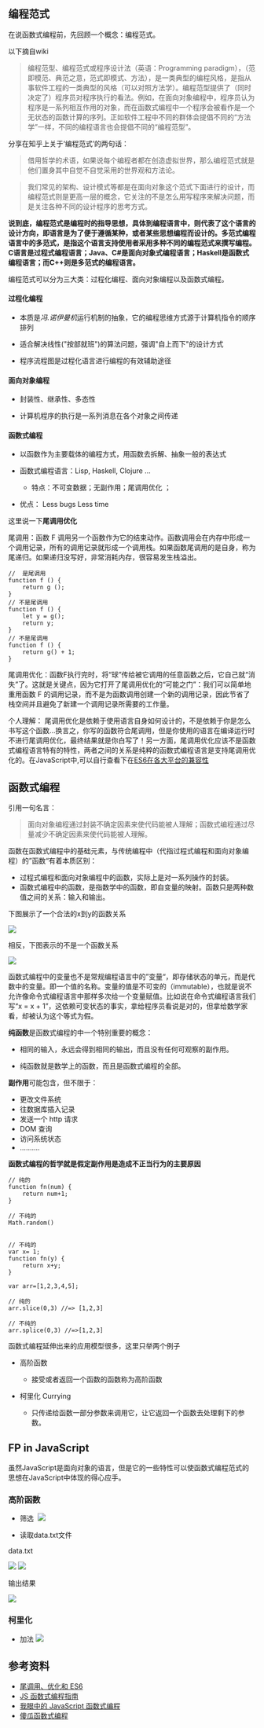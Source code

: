 ## 编程范式
在说函数式编程前，先回顾一个概念：编程范式。

以下摘自wiki

> 编程范型、编程范式或程序设计法（英语：Programming paradigm），（范即模范、典范之意，范式即模式、方法），是一类典型的编程风格，是指从事软件工程的一类典型的风格（可以对照方法学）。编程范型提供了（同时决定了）程序员对程序执行的看法。例如，在面向对象编程中，程序员认为程序是一系列相互作用的对象，而在函数式编程中一个程序会被看作是一个无状态的函数计算的序列。正如软件工程中不同的群体会提倡不同的“方法学”一样，不同的编程语言也会提倡不同的“编程范型”。

分享在知乎上关于‘编程范式’的两句话：


> 借用哲学的术语，如果说每个编程者都在创造虚拟世界，那么编程范式就是他们置身其中自觉不自觉采用的世界观和方法论。

> 我们常见的架构、设计模式等都是在面向对象这个范式下面进行的设计，而编程范式则是更高一层的概念，它关注的不是怎么用写程序来解决问题，而是关注各种不同的设计程序的思考方式。




**说到底，编程范式是编程时的指导思想，具体到编程语言中，则代表了这个语言的设计方向，即语言是为了便于遵循某种，或者某些思想编程而设计的。多范式编程语言中的多范式，是指这个语言支持使用者采用多种不同的编程范式来撰写编程。C语言是过程式编程语言；Java、C#是面向对象式编程语言；Haskell是函数式编程语言；而C++则是多范式的编程语言。**



编程范式可以分为三大类：过程化编程、面向对象编程以及函数式编程。

#### 过程化编程

* 本质是*冯.诺伊曼机*运行机制的抽象，它的编程思维方式源于计算机指令的顺序排列

* 适合解决线性("按部就班")的算法问题，强调"自上而下"的设计方式


* 程序流程图是过程化语言进行编程的有效辅助途径

	


#### 面向对象编程

* 封装性、继承性、多态性


* 计算机程序的执行是一系列消息在各个对象之间传递


#### 函数式编程


* 以函数作为主要载体的编程方式，用函数去拆解、抽象一般的表达式

* 函数式编程语言：Lisp, Haskell, Clojure ...
	* 特点：不可变数据；无副作用；尾调用优化 ；
* 优点： Less bugs Less time	 	 


这里说一下**尾调用优化**

尾调用：函数 F 调用另一个函数作为它的结束动作。函数调用会在内存中形成一个调用记录，所有的调用记录就形成一个调用栈。如果函数尾调用的是自身，称为尾递归。如果递归没写好，非常消耗内存，很容易发生栈溢出。

```
// 	是尾调用
function f () {
	return g ();
}
// 不是尾调用
function f () {
	let y = g();
	return y;
}
// 不是尾调用
function f () {
	return g() + 1;
}
```


尾调用优化：函数F执行完时，将“球”传给被它调用的任意函数之后，它自己就“消失”了。这就是关键点，因为它打开了尾调用优化的“可能之门”：我们可以简单地重用函数 F 的调用记录，而不是为函数调用创建一个新的调用记录，因此节省了栈空间并且避免了新建一个调用记录所需要的工作量。

个人理解： 尾调用优化是依赖于使用语言自身如何设计的，不是依赖于你是怎么书写这个函数...换言之，你写的函数符合尾调用，但是你使用的语言在编译运行时不进行尾调用优化，最终结果就是你白写了！另一方面，尾调用优化应该不是函数式编程语言特有的特性，两者之间的关系是纯粹的函数式编程语言是支持尾调用优化的。在JavaScript中,可以自行查看下在[ES6在各大平台的兼容性](http://kangax.github.io/compat-table/es6/)


## 函数式编程

引用一句名言：

> 面向对象编程通过封装不确定因素来使代码能被人理解；函数式编程通过尽量减少不确定因素来使代码能被人理解。

函数在函数式编程中的基础元素，与传统编程中（代指过程式编程和面向对象编程）的”函数“有着本质区别：

* 过程式编程和面向对象编程中的函数，实际上是对一系列操作的封装。
* 函数式编程中的函数，是指数学中的函数，即自变量的映射。函数只是两种数值之间的关系：输入和输出。 
	
下图展示了一个合法的x到y的函数关系

![](../img/fp1.gif)

相反，下图表示的不是一个函数关系

![](../img/fp2.gif)


函数式编程中的变量也不是常规编程语言中的”变量“，即存储状态的单元，而是代数中的变量。即一个值的名称。变量的值是不可变的（immutable），也就是说不允许像命令式编程语言中那样多次给一个变量赋值。比如说在命令式编程语言我们写“x = x + 1”，这依赖可变状态的事实，拿给程序员看说是对的，但拿给数学家看，却被认为这个等式为假。

**纯函数**是函数式编程的中一个特别重要的概念：

* 相同的输入，永远会得到相同的输出，而且没有任何可观察的副作用。

* 纯函数就是数学上的函数，而且是函数式编程的全部。


**副作用**可能包含，但不限于：



* 更改文件系统
* 往数据库插入记录
* 发送一个 http 请求
* DOM 查询
* 访问系统状态
* ..........



**函数式编程的哲学就是假定副作用是造成不正当行为的主要原因**



```
// 纯的
function fn(num) {
	return num+1;
}

// 不纯的
Math.random()


// 不纯的
var x= 1;
function fn(y) {
	return x+y;
}

var arr=[1,2,3,4,5];

// 纯的
arr.slice(0,3) //=> [1,2,3]

// 不纯的
arr.splice(0,3) //=>[1,2,3]
```

函数式编程延伸出来的应用模型很多，这里只举两个例子

* 高阶函数
	* 接受或者返回一个函数的函数称为高阶函数


* 柯里化 Currying
	* 只传递给函数一部分参数来调用它，让它返回一个函数去处理剩下的参数。

	


## FP in JavaScript

虽然JavaScript是面向对象的语言，但是它的一些特性可以使函数式编程范式的思想在JavaScript中体现的得心应手。

### 高阶函数
* 筛选
 ![](../img/fp3.png)


* 读取data.txt文件
 
data.txt


![](../img/fp4.png)
![](../img/fp5.png)

输出结果

![](../img/fp6.png)
### 柯里化
* 加法 ![](../img/fp7.png)




## 参考资料
* [尾调用、优化和 ES6](https://zhuanlan.zhihu.com/p/38079233)
* [JS 函数式编程指南](https://legacy.gitbook.com/book/llh911001/mostly-adequate-guide-chinese/details)
* [我眼中的 JavaScript 函数式编程](http://taobaofed.org/blog/2017/03/16/javascript-functional-programing/)
* [傻瓜函数式编程](https://github.com/justinyhuang/Functional-Programming-For-The-Rest-of-Us-Cn/blob/master/FunctionalProgrammingForTheRestOfUs.cn.md)